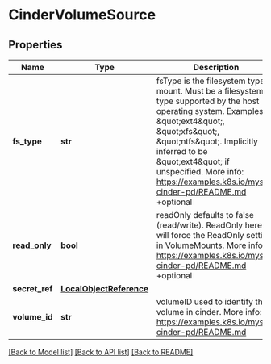 # CinderVolumeSource

## Properties
Name | Type | Description | Notes
------------ | ------------- | ------------- | -------------
**fs_type** | **str** | fsType is the filesystem type to mount. Must be a filesystem type supported by the host operating system. Examples: \&quot;ext4\&quot;, \&quot;xfs\&quot;, \&quot;ntfs\&quot;. Implicitly inferred to be \&quot;ext4\&quot; if unspecified. More info: https://examples.k8s.io/mysql-cinder-pd/README.md +optional | [optional] 
**read_only** | **bool** | readOnly defaults to false (read/write). ReadOnly here will force the ReadOnly setting in VolumeMounts. More info: https://examples.k8s.io/mysql-cinder-pd/README.md +optional | [optional] 
**secret_ref** | [**LocalObjectReference**](LocalObjectReference.md) |  | [optional] 
**volume_id** | **str** | volumeID used to identify the volume in cinder. More info: https://examples.k8s.io/mysql-cinder-pd/README.md | [optional] 

[[Back to Model list]](../README.md#documentation-for-models) [[Back to API list]](../README.md#documentation-for-api-endpoints) [[Back to README]](../README.md)


